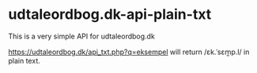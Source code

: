 # udtaleordbog.dk-api-plain-txt

This is a very simple API for udtaleordbog.dk

https://udtaleordbog.dk/api_txt.php?q=eksempel will return /ɛk.ˈsɛm̰p.l/ in plain text.

